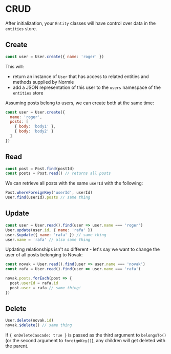 # CRUD

After initialization, your `Entity` classes will have control over data in the `entities` store.

## Create

```js
const user = User.create({ name: 'roger' })
```

This will:
- return an instance of `User` that has access to related entities and methods supplied by Normie
- add a JSON representation of this user to the `users` namespace of the `entities` store

Assuming posts belong to users, we can create both at the same time:

```js
const user = User.create({
  name: 'roger',
  posts: [
    { body: 'body1' },
    { body: 'body2' }
  ]
})
```

## Read

```js
const post = Post.find(postId)
const posts = Post.read() // returns all posts
```

We can retrieve all posts with the same `userId` with the following:


```js
Post.whereForeignKey('userId', userId)
User.find(userId).posts // same thing
```

## Update
```js
const user = User.read().find(user => user.name === 'roger')
User.update(user.id, { name: 'rafa' })
user.$update({ name: 'rafa' }) // same thing
user.name = 'rafa' // also same thing
```

Updating relationships isn't so different - let's say we want to change the user of all posts belonging to Novak:

```js
const novak = User.read().find(user => user.name === 'novak')
const rafa = User.read().find(user => user.name === 'rafa')

novak.posts.forEach(post => {
  post.userId = rafa.id
  post.user = rafa // same thing!
})
```

## Delete

```js
User.delete(novak.id)
novak.$delete() // same thing
```

If `{ onDeleteCascade: true }` is passed as the third argument to `belongsTo()` (or the second argument to `foreignKey()`), any children will get deleted with the parent.